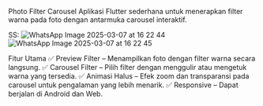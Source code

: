 Photo Filter Carousel
Aplikasi Flutter sederhana untuk menerapkan filter warna pada foto dengan antarmuka carousel interaktif.


SS:
![WhatsApp Image 2025-03-07 at 16 22 44](https://github.com/user-attachments/assets/de86d19d-b22b-4bab-94ad-e13a09e64639)
![WhatsApp Image 2025-03-07 at 16 22 45](https://github.com/user-attachments/assets/61ed75b2-0129-40f9-a310-f314a622a009)


Fitur Utama
✅ Preview Filter – Menampilkan foto dengan filter warna secara langsung.
✅ Carousel Filter – Pilih filter dengan menggulir atau mengetuk warna yang tersedia.
✅ Animasi Halus – Efek zoom dan transparansi pada carousel untuk pengalaman yang lebih menarik.
✅ Responsive – Dapat berjalan di Android dan Web.

